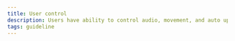 ```yaml
---
title: User control
description: Users have ability to control audio, movement, and auto updating
tags: guideline
---
```

